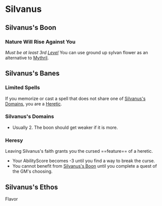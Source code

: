 # Silvanus

## Silvanus's Boon

### Nature Will Rise Against You

*Must be at least 3rd [Level](../../../Player%20Characters/Derived%20Statistics/Level.md)*
You can use ground up sylvan flower as an alternative to [Mythril](../../Mythril.md).

## Silvanus's Banes

### Limited Spells

If you memorize or cast a spell that does not share one of [Silvanus's Domains](#Silvanus's%20Domains), you are a [Heretic](#Heresy).

### Silvanus's Domains

- Usually 2. The boon should get weaker if it is more.

### Heresy

Leaving Silvanus's faith grants you the cursed ==feature== of a heretic.

- Your AbilityScore becomes -3 until you find a way to break the curse.
- You cannot benefit from [Silvanus's Boon](#Silvanus's%20Boon) until you complete a quest of the GM's choosing.

## Silvanus's Ethos

Flavor
